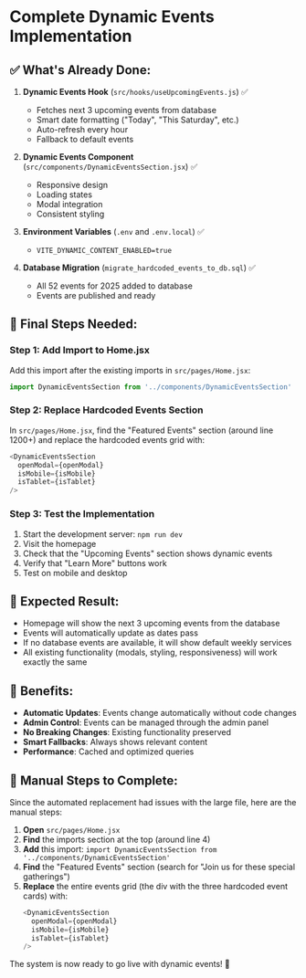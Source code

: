 # Complete Dynamic Events Implementation

## ✅ What's Already Done:

1. **Dynamic Events Hook** (`src/hooks/useUpcomingEvents.js`) ✅
   - Fetches next 3 upcoming events from database
   - Smart date formatting ("Today", "This Saturday", etc.)
   - Auto-refresh every hour
   - Fallback to default events

2. **Dynamic Events Component** (`src/components/DynamicEventsSection.jsx`) ✅
   - Responsive design
   - Loading states
   - Modal integration
   - Consistent styling

3. **Environment Variables** (`.env` and `.env.local`) ✅
   - `VITE_DYNAMIC_CONTENT_ENABLED=true`

4. **Database Migration** (`migrate_hardcoded_events_to_db.sql`) ✅
   - All 52 events for 2025 added to database
   - Events are published and ready

## 🔧 Final Steps Needed:

### Step 1: Add Import to Home.jsx
Add this import after the existing imports in `src/pages/Home.jsx`:

```javascript
import DynamicEventsSection from '../components/DynamicEventsSection'
```

### Step 2: Replace Hardcoded Events Section
In `src/pages/Home.jsx`, find the "Featured Events" section (around line 1200+) and replace the hardcoded events grid with:

```javascript
<DynamicEventsSection 
  openModal={openModal}
  isMobile={isMobile}
  isTablet={isTablet}
/>
```

### Step 3: Test the Implementation
1. Start the development server: `npm run dev`
2. Visit the homepage
3. Check that the "Upcoming Events" section shows dynamic events
4. Verify that "Learn More" buttons work
5. Test on mobile and desktop

## 🎯 Expected Result:

- Homepage will show the next 3 upcoming events from the database
- Events will automatically update as dates pass
- If no database events are available, it will show default weekly services
- All existing functionality (modals, styling, responsiveness) will work exactly the same

## 🚀 Benefits:

- **Automatic Updates**: Events change automatically without code changes
- **Admin Control**: Events can be managed through the admin panel
- **No Breaking Changes**: Existing functionality preserved
- **Smart Fallbacks**: Always shows relevant content
- **Performance**: Cached and optimized queries

## 📝 Manual Steps to Complete:

Since the automated replacement had issues with the large file, here are the manual steps:

1. **Open** `src/pages/Home.jsx`
2. **Find** the imports section at the top (around line 4)
3. **Add** this import: `import DynamicEventsSection from '../components/DynamicEventsSection'`
4. **Find** the "Featured Events" section (search for "Join us for these special gatherings")
5. **Replace** the entire events grid (the div with the three hardcoded event cards) with:
   ```javascript
   <DynamicEventsSection 
     openModal={openModal}
     isMobile={isMobile}
     isTablet={isTablet}
   />
   ```

The system is now ready to go live with dynamic events! 🎉